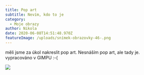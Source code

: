 ```yaml
---
title: Pop art
subtitle: Nevím, kdo to je
category:
  - Moje obrazy
author: Nikola
date: 2020-06-08T14:51:48.970Z
featureImage: /uploads/snímek-obrazovky-46-.png
---
```

měli jsme za úkol nakreslit pop art. Nesnáším pop art, ale tady je. vypracováno v GIMPU :-(

<!--StartFragment-->

![](/uploads/snímek-obrazovky-46-.png)

<!--EndFragment-->